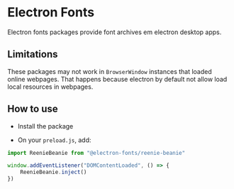 # Electron Fonts

Electron fonts packages provide font archives em electron desktop apps.

## Limitations

These packages may not work in `BrowserWindow` instances that loaded online webpages. That happens because electron by default not allow load local resources in webpages.

## How to use

* Install the package

* On your `preload.js`, add:

```ts
import ReenieBeanie from "@electron-fonts/reenie-beanie"

window.addEventListener("DOMContentLoaded", () => {
    ReenieBeanie.inject()
})
```